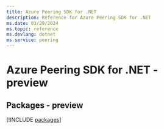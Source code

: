```yaml
---
title: Azure Peering SDK for .NET
description: Reference for Azure Peering SDK for .NET
ms.date: 03/29/2024
ms.topic: reference
ms.devlang: dotnet
ms.service: peering
---
```

# Azure Peering SDK for .NET - preview
## Packages - preview
[!INCLUDE [packages](peering-index.md)]